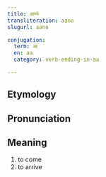 ```yaml
---
title: आणो
transliteration: aano
slugurl: aano

conjugation: 
  term: आ
  en: aa
  category: verb-ending-in-aa

---
```

## Etymology

## Pronunciation

## Meaning
1. to come
2. to arrive